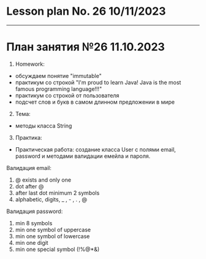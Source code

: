 # Lesson plan No. 26 10/11/2023


___________________________________________

# План занятия №26 11.10.2023

1. Homework:
- обсуждаем понятие "immutable"
- практикум со строкой "I'm proud to learn Java! Java is the most famous programming language!!!"
- практикум со строкой от пользователя
- подсчет слов и букв в самом длинном предложении в мире


2. Тема:
- методы класса String

3. Практика:

- Практическая работа: создание класса User с полями email, password и методами валидации емейла и пароля.

Валидация email:
  1) @ exists and only one
  2) dot after @
  3) after last dot minimum 2 symbols
  4) alphabetic, digits, _ , - , . , @

Валидация password:
  1) min 8 symbols
  2) min one symbol of uppercase
  3) min one symbol of lowercase
  4) min one digit
  5) min one special symbol (!%@*&)